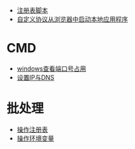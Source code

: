 - <a href="Windows/注册表脚本.md">注册表脚本</a>
- <a href="Windows/自定义协议从浏览器中启动本地应用程序.md">自定义协议从浏览器中启动本地应用程序</a>

# CMD
- <a href="Windows/windows查看端口号占用.md">windows查看端口号占用</a>
- <a href="Windows/设置IP与DNS.md">设置IP与DNS</a>

# 批处理
- <a href="Windows/bat/操作注册表.md">操作注册表</a>
- <a href="Windows/bat/操作环境变量.md">操作环境变量</a>
